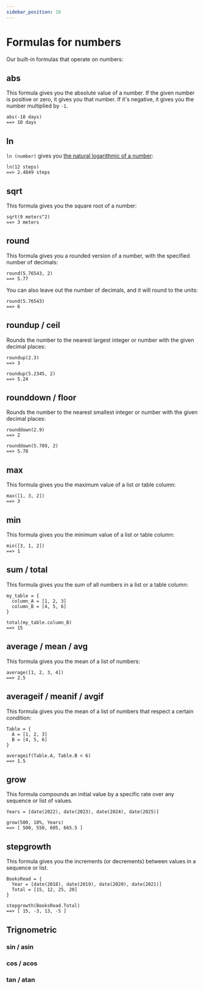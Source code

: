 ```yaml
---
sidebar_position: 10
---
```


# Formulas for numbers

Our built-in formulas that operate on numbers:

## abs

This formula gives you the absolute value of a number. If the given number is positive or zero, it gives you that number. If it's negative, it gives you the number multiplied by `-1`.

```deci live
abs(-10 days)
==> 10 days
```

## ln

`ln (number)` gives you [the natural logarithmic of a number](https://en.wikipedia.org/wiki/Natural_logarithm):

```deci live
ln(12 steps)
==> 2.4849 steps
```

## sqrt

This formula gives you the square root of a number:

```deci live
sqrt(9 meters^2)
==> 3 meters
```

## round

This formula gives you a rounded version of a number, with the specified number of decimals:

```deci live
round(5.76543, 2)
==> 5.77
```

You can also leave out the number of decimals, and it will round to the units:

```deci live
round(5.76543)
==> 6
```

## roundup / ceil

Rounds the number to the nearest largest integer or number with the given decimal places:

```deci live
roundup(2.3)
==> 3
```

```deci live
roundup(5.2345, 2)
==> 5.24
```

## rounddown / floor

Rounds the number to the nearest smallest integer or number with the given decimal places:

```deci live
rounddown(2.9)
==> 2
```

```deci live
rounddown(5.789, 2)
==> 5.78
```

## max

This formula gives you the maximum value of a list or table column:

```deci live
max([1, 3, 2])
==> 3
```

## min

This formula gives you the minimum value of a list or table column:

```deci live
min([3, 1, 2])
==> 1
```

## sum / total

This formula gives you the sum of all numbers in a list or a table column:

```deci live
my_table = {
  column_A = [1, 2, 3]
  column_B = [4, 5, 6]
}

total(my_table.column_B)
==> 15
```

## average / mean / avg

This formula gives you the mean of a list of numbers:

```deci live
average([1, 2, 3, 4])
==> 2.5
```

## averageif / meanif / avgif

This formula gives you the mean of a list of numbers that respect a certain condition:

```deci live
Table = {
  A = [1, 2, 3]
  B = [4, 5, 6]
}

averageif(Table.A, Table.B < 6)
==> 1.5
```

## grow

This formula compounds an initial value by a specific rate over any sequence or list of values.

```deci live
Years = [date(2022), date(2023), date(2024), date(2025)]

grow(500, 10%, Years)
==> [ 500, 550, 605, 665.5 ]
```

## stepgrowth

This formula gives you the increments (or decrements) between values in a sequence or list.

```deci live
BooksRead = {
  Year = [date(2018), date(2019), date(2020), date(2021)]
  Total = [15, 12, 25, 20]
}

stepgrowth(BooksRead.Total)
==> [ 15, -3, 13, -5 ]
```

## Trignometric 

### sin / asin
### cos / acos
### tan / atan
